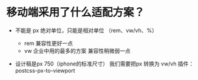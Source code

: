 # 移动端采用了什么适配方案？
- 不能是 px  绝对单位，只能是相对单位 （rem、vw/vh、%）
    - rem 兼容性更好一点
    - vw 企业中用的最多的方案 兼容性稍微弱一点


- 设计稿是px 750（iphone的标准尺寸）  我们需要把px 转换为 vw/vh
    插件：postcss-px-to-viewport




